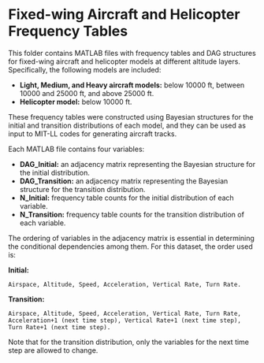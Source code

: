 # Fixed-wing Aircraft and Helicopter Frequency Tables

This folder contains MATLAB files with frequency tables and DAG structures for fixed-wing aircraft and helicopter models at different altitude layers. Specifically, the following models are included:

- **Light, Medium, and Heavy aircraft models:** below 10000 ft, between 10000 and 25000 ft, and above 25000 ft.
- **Helicopter model:** below 10000 ft.

These frequency tables were constructed using Bayesian structures for the initial and transition distributions of each model, and they can be used as input to MIT-LL codes for generating aircraft tracks.

Each MATLAB file contains four variables:

- **DAG_Initial:** an adjacency matrix representing the Bayesian structure for the initial distribution.
- **DAG_Transition:** an adjacency matrix representing the Bayesian structure for the transition distribution.
- **N_Initial:** frequency table counts for the initial distribution of each variable.
- **N_Transition:** frequency table counts for the transition distribution of each variable.

The ordering of variables in the adjacency matrix is essential in determining the conditional dependencies among them. For this dataset, the order used is:

**Initial:**

```text
Airspace, Altitude, Speed, Acceleration, Vertical Rate, Turn Rate.
```

**Transition:**

```text
Airspace, Altitude, Speed, Acceleration, Vertical Rate, Turn Rate, Acceleration+1 (next time step), Vertical Rate+1 (next time step), Turn Rate+1 (next time step).
```

Note that for the transition distribution, only the variables for the next time step are allowed to change.
